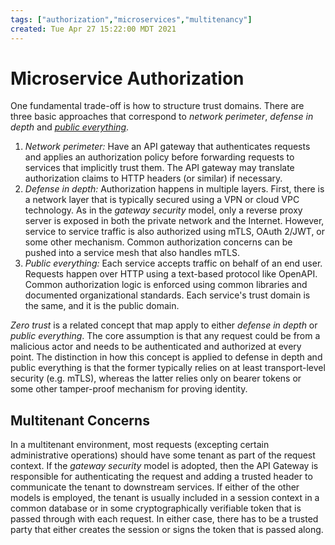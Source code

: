 ```yaml
---
tags: ["authorization","microservices","multitenancy"]
created: Tue Apr 27 15:22:00 MDT 2021
---
```


# Microservice Authorization

One fundamental trade-off is how to structure trust domains. There are three basic approaches that correspond to _network perimeter_, _defense in depth_ and _[public everything](#202104271524)_.

1. *Network perimeter:* Have an API gateway that authenticates requests and applies an authorization policy before forwarding requests to services that implicitly trust them. The API gateway may translate authorization claims to HTTP headers (or similar) if necessary.
2. *Defense in depth:* Authorization happens in multiple layers. First, there is a network layer that is typically secured using a VPN or cloud VPC technology. As in the _gateway security_ model, only a reverse proxy server is exposed in both the private network and the Internet. However, service to service traffic is also authorized using mTLS, OAuth 2/JWT, or some other mechanism. Common authorization concerns can be pushed into a service mesh that also handles mTLS.
3. *Public everything:* Each service accepts traffic on behalf of an end user. Requests happen over HTTP using a text-based protocol like OpenAPI. Common authorization logic is enforced using common libraries and documented organizational standards. Each service's trust domain is the same, and it is the public domain.

_Zero trust_ is a related concept that map apply to either _defense in depth_ or _public everything_. The core assumption is that any request could be from a malicious actor and needs to be authenticated and authorized at every point. The distinction in how this concept is applied to defense in depth and public everything is that the former typically relies on at least transport-level security (e.g. mTLS), whereas the latter relies only on bearer tokens or some other tamper-proof mechanism for proving identity.

## Multitenant Concerns

In a multitenant environment, most requests (excepting certain administrative operations) should have some tenant as part of the request context. If the _gateway security_ model is adopted, then the API Gateway is responsible for authenticating the request and adding a trusted header to communicate the tenant to downstream services. If either of the other models is employed, the tenant is usually included in a session context in a common database or in some cryptographically verifiable token that is passed through with each request. In either case, there has to be a trusted party that either creates the session or signs the token that is passed along.
